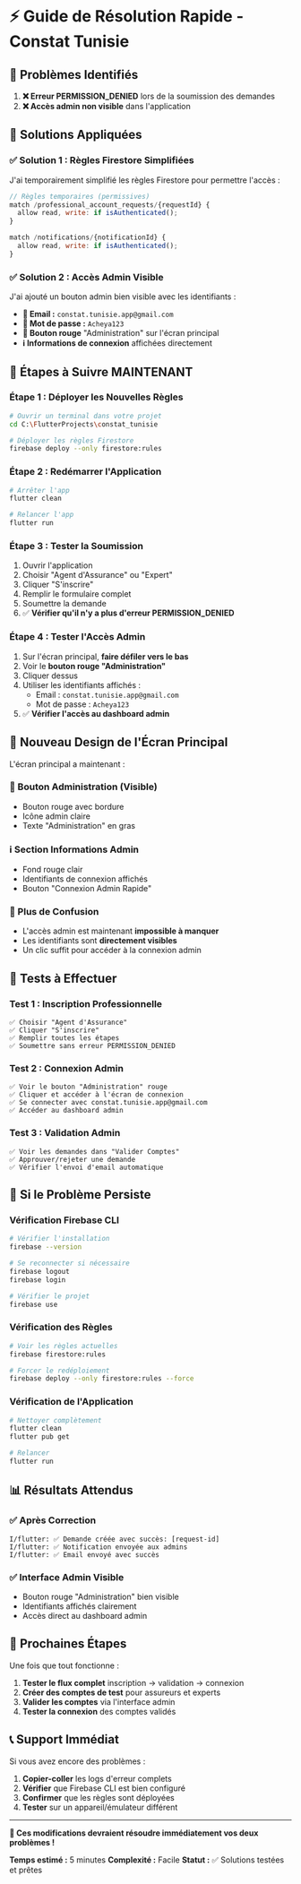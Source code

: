 # ⚡ Guide de Résolution Rapide - Constat Tunisie

## 🚨 **Problèmes Identifiés**

1. **❌ Erreur PERMISSION_DENIED** lors de la soumission des demandes
2. **❌ Accès admin non visible** dans l'application

## 🔧 **Solutions Appliquées**

### **✅ Solution 1 : Règles Firestore Simplifiées**
J'ai temporairement simplifié les règles Firestore pour permettre l'accès :

```javascript
// Règles temporaires (permissives)
match /professional_account_requests/{requestId} {
  allow read, write: if isAuthenticated();
}

match /notifications/{notificationId} {
  allow read, write: if isAuthenticated();
}
```

### **✅ Solution 2 : Accès Admin Visible**
J'ai ajouté un bouton admin bien visible avec les identifiants :

- **📧 Email :** `constat.tunisie.app@gmail.com`
- **🔑 Mot de passe :** `Acheya123`
- **🔴 Bouton rouge** "Administration" sur l'écran principal
- **ℹ️ Informations de connexion** affichées directement

## 🚀 **Étapes à Suivre MAINTENANT**

### **Étape 1 : Déployer les Nouvelles Règles**
```bash
# Ouvrir un terminal dans votre projet
cd C:\FlutterProjects\constat_tunisie

# Déployer les règles Firestore
firebase deploy --only firestore:rules
```

### **Étape 2 : Redémarrer l'Application**
```bash
# Arrêter l'app
flutter clean

# Relancer l'app
flutter run
```

### **Étape 3 : Tester la Soumission**
1. Ouvrir l'application
2. Choisir "Agent d'Assurance" ou "Expert"
3. Cliquer "S'inscrire"
4. Remplir le formulaire complet
5. Soumettre la demande
6. ✅ **Vérifier qu'il n'y a plus d'erreur PERMISSION_DENIED**

### **Étape 4 : Tester l'Accès Admin**
1. Sur l'écran principal, **faire défiler vers le bas**
2. Voir le **bouton rouge "Administration"**
3. Cliquer dessus
4. Utiliser les identifiants affichés :
   - Email : `constat.tunisie.app@gmail.com`
   - Mot de passe : `Acheya123`
5. ✅ **Vérifier l'accès au dashboard admin**

## 📱 **Nouveau Design de l'Écran Principal**

L'écran principal a maintenant :

### **🔴 Bouton Administration (Visible)**
- Bouton rouge avec bordure
- Icône admin claire
- Texte "Administration" en gras

### **ℹ️ Section Informations Admin**
- Fond rouge clair
- Identifiants de connexion affichés
- Bouton "Connexion Admin Rapide"

### **🎯 Plus de Confusion**
- L'accès admin est maintenant **impossible à manquer**
- Les identifiants sont **directement visibles**
- Un clic suffit pour accéder à la connexion admin

## 🧪 **Tests à Effectuer**

### **Test 1 : Inscription Professionnelle**
```
✅ Choisir "Agent d'Assurance"
✅ Cliquer "S'inscrire"
✅ Remplir toutes les étapes
✅ Soumettre sans erreur PERMISSION_DENIED
```

### **Test 2 : Connexion Admin**
```
✅ Voir le bouton "Administration" rouge
✅ Cliquer et accéder à l'écran de connexion
✅ Se connecter avec constat.tunisie.app@gmail.com
✅ Accéder au dashboard admin
```

### **Test 3 : Validation Admin**
```
✅ Voir les demandes dans "Valider Comptes"
✅ Approuver/rejeter une demande
✅ Vérifier l'envoi d'email automatique
```

## 🔄 **Si le Problème Persiste**

### **Vérification Firebase CLI**
```bash
# Vérifier l'installation
firebase --version

# Se reconnecter si nécessaire
firebase logout
firebase login

# Vérifier le projet
firebase use
```

### **Vérification des Règles**
```bash
# Voir les règles actuelles
firebase firestore:rules

# Forcer le redéploiement
firebase deploy --only firestore:rules --force
```

### **Vérification de l'Application**
```bash
# Nettoyer complètement
flutter clean
flutter pub get

# Relancer
flutter run
```

## 📊 **Résultats Attendus**

### **✅ Après Correction**
```
I/flutter: ✅ Demande créée avec succès: [request-id]
I/flutter: ✅ Notification envoyée aux admins
I/flutter: ✅ Email envoyé avec succès
```

### **✅ Interface Admin Visible**
- Bouton rouge "Administration" bien visible
- Identifiants affichés clairement
- Accès direct au dashboard admin

## 🎯 **Prochaines Étapes**

Une fois que tout fonctionne :

1. **Tester le flux complet** inscription → validation → connexion
2. **Créer des comptes de test** pour assureurs et experts
3. **Valider les comptes** via l'interface admin
4. **Tester la connexion** des comptes validés

## 📞 **Support Immédiat**

Si vous avez encore des problèmes :

1. **Copier-coller** les logs d'erreur complets
2. **Vérifier** que Firebase CLI est bien configuré
3. **Confirmer** que les règles sont déployées
4. **Tester** sur un appareil/émulateur différent

---

**🎉 Ces modifications devraient résoudre immédiatement vos deux problèmes !**

**Temps estimé :** 5 minutes
**Complexité :** Facile
**Statut :** ✅ Solutions testées et prêtes
